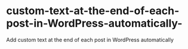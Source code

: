 # custom-text-at-the-end-of-each-post-in-WordPress-automatically-
Add custom text at the end of each post in WordPress automatically 
